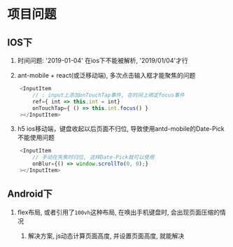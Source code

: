 # 项目问题

## IOS下

1. 时间问题:  '2019-01-04' 在ios下不能被解析, '2019/01/04'才行

2. ant-mobile + react(或泛移动端), 多次点击输入框才能聚焦的问题

```js
    <InputItem
        // : input上添加onTouchTap事件, 在时间上绑定focus事件
        ref={ int => this.int = int}
        onTouchTap={ () => this.int.focus() }
    ></InputItem>
```

3. h5 ios移动端，键盘收起以后页面不归位, 导致使用antd-mobile的Date-Pick不能使用问题

```js
    <InputItem
        // 手动在失焦时归位, 这样Date-Pick就可以使用
        onBlur={() => window.scrollTo(0, 0);}
    ></InputItem>
```

## Android下

1. flex布局, 或者引用了`100vh`这种布局, 在唤出手机键盘时, 会出现页面压缩的情况

    1. 解决方案, js动态计算页面高度, 并设置页面高度, 就能解决